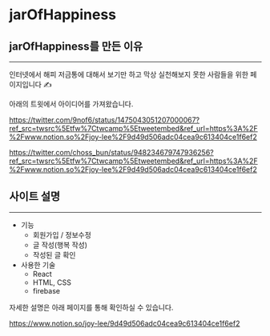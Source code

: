 # jarOfHappiness

## jarOfHappiness를 만든 이유
-----
인터넷에서 해피 저금통에 대해서 보기만 하고
막상 실천해보지 못한 사람들을 위한 페이지입니다 ✍️

아래의 트윗에서 아이디어를 가져왔습니다.

https://twitter.com/9nof6/status/1475043051207000067?ref_src=twsrc%5Etfw%7Ctwcamp%5Etweetembed&ref_url=https%3A%2F%2Fwww.notion.so%2Fjoy-lee%2F9d49d506adc04cea9c613404ce1f6ef2

https://twitter.com/choss_bun/status/948234679747936256?ref_src=twsrc%5Etfw%7Ctwcamp%5Etweetembed&ref_url=https%3A%2F%2Fwww.notion.so%2Fjoy-lee%2F9d49d506adc04cea9c613404ce1f6ef2


## 사이트 설명
------

- 기능
    - 회원가입 / 정보수정
    - 글 작성(행복 작성)
    - 작성된 글 확인
- 사용한 기술
    - React
    - HTML, CSS
    - firebase

자세한 설명은 아래 페이지를 통해 확인하실 수 있습니다.

https://www.notion.so/joy-lee/9d49d506adc04cea9c613404ce1f6ef2